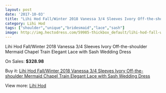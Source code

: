 ```yaml
---
layout: post
date: '2017-10-03'
title: "Lihi Hod Fall/Winter 2018 Vanessa 3/4 Sleeves Ivory Off-the-shoulder Mermaid Chapel Train Elegant Lace with Sash Wedding Dress"
category: Lihi Hod
tags: ["shoulder","unique","bridesmaid","lace","sash"]
image: http://img.hectodress.com/59985-thickbox_default/lihi-hod-fall-winter-2018-vanessa-3-4-sleeves-ivory-off-the-shoulder-mermaid-chapel-train-elegant-lace-with-sash-wedding-dress.jpg
---
```

Lihi Hod Fall/Winter 2018 Vanessa 3/4 Sleeves Ivory Off-the-shoulder Mermaid Chapel Train Elegant Lace with Sash Wedding Dress

On Sales: **$328.98**
<a href="https://www.hectodress.com/lihi-hod/19063-lihi-hod-fall-winter-2018-vanessa-3-4-sleeves-ivory-off-the-shoulder-mermaid-chapel-train-elegant-lace-with-sash-wedding-dress.html"><amp-img layout="responsive" width="600" height="600" src="//img.hectodress.com/59985-thickbox_default/lihi-hod-fall-winter-2018-vanessa-3-4-sleeves-ivory-off-the-shoulder-mermaid-chapel-train-elegant-lace-with-sash-wedding-dress.jpg" alt="Lihi Hod Fall/Winter 2018 Vanessa 3/4 Sleeves Ivory Off-the-shoulder Mermaid Chapel Train Elegant Lace with Sash Wedding Dress 0" /></a>
<a href="https://www.hectodress.com/lihi-hod/19063-lihi-hod-fall-winter-2018-vanessa-3-4-sleeves-ivory-off-the-shoulder-mermaid-chapel-train-elegant-lace-with-sash-wedding-dress.html"><amp-img layout="responsive" width="600" height="600" src="//img.hectodress.com/59990-thickbox_default/lihi-hod-fall-winter-2018-vanessa-3-4-sleeves-ivory-off-the-shoulder-mermaid-chapel-train-elegant-lace-with-sash-wedding-dress.jpg" alt="Lihi Hod Fall/Winter 2018 Vanessa 3/4 Sleeves Ivory Off-the-shoulder Mermaid Chapel Train Elegant Lace with Sash Wedding Dress 1" /></a>
<a href="https://www.hectodress.com/lihi-hod/19063-lihi-hod-fall-winter-2018-vanessa-3-4-sleeves-ivory-off-the-shoulder-mermaid-chapel-train-elegant-lace-with-sash-wedding-dress.html"><amp-img layout="responsive" width="600" height="600" src="//img.hectodress.com/59989-thickbox_default/lihi-hod-fall-winter-2018-vanessa-3-4-sleeves-ivory-off-the-shoulder-mermaid-chapel-train-elegant-lace-with-sash-wedding-dress.jpg" alt="Lihi Hod Fall/Winter 2018 Vanessa 3/4 Sleeves Ivory Off-the-shoulder Mermaid Chapel Train Elegant Lace with Sash Wedding Dress 2" /></a>
<a href="https://www.hectodress.com/lihi-hod/19063-lihi-hod-fall-winter-2018-vanessa-3-4-sleeves-ivory-off-the-shoulder-mermaid-chapel-train-elegant-lace-with-sash-wedding-dress.html"><amp-img layout="responsive" width="600" height="600" src="//img.hectodress.com/59988-thickbox_default/lihi-hod-fall-winter-2018-vanessa-3-4-sleeves-ivory-off-the-shoulder-mermaid-chapel-train-elegant-lace-with-sash-wedding-dress.jpg" alt="Lihi Hod Fall/Winter 2018 Vanessa 3/4 Sleeves Ivory Off-the-shoulder Mermaid Chapel Train Elegant Lace with Sash Wedding Dress 3" /></a>
<a href="https://www.hectodress.com/lihi-hod/19063-lihi-hod-fall-winter-2018-vanessa-3-4-sleeves-ivory-off-the-shoulder-mermaid-chapel-train-elegant-lace-with-sash-wedding-dress.html"><amp-img layout="responsive" width="600" height="600" src="//img.hectodress.com/59987-thickbox_default/lihi-hod-fall-winter-2018-vanessa-3-4-sleeves-ivory-off-the-shoulder-mermaid-chapel-train-elegant-lace-with-sash-wedding-dress.jpg" alt="Lihi Hod Fall/Winter 2018 Vanessa 3/4 Sleeves Ivory Off-the-shoulder Mermaid Chapel Train Elegant Lace with Sash Wedding Dress 4" /></a>
<a href="https://www.hectodress.com/lihi-hod/19063-lihi-hod-fall-winter-2018-vanessa-3-4-sleeves-ivory-off-the-shoulder-mermaid-chapel-train-elegant-lace-with-sash-wedding-dress.html"><amp-img layout="responsive" width="600" height="600" src="//img.hectodress.com/59986-thickbox_default/lihi-hod-fall-winter-2018-vanessa-3-4-sleeves-ivory-off-the-shoulder-mermaid-chapel-train-elegant-lace-with-sash-wedding-dress.jpg" alt="Lihi Hod Fall/Winter 2018 Vanessa 3/4 Sleeves Ivory Off-the-shoulder Mermaid Chapel Train Elegant Lace with Sash Wedding Dress 5" /></a>

Buy it: [Lihi Hod Fall/Winter 2018 Vanessa 3/4 Sleeves Ivory Off-the-shoulder Mermaid Chapel Train Elegant Lace with Sash Wedding Dress](https://www.hectodress.com/lihi-hod/19063-lihi-hod-fall-winter-2018-vanessa-3-4-sleeves-ivory-off-the-shoulder-mermaid-chapel-train-elegant-lace-with-sash-wedding-dress.html "Lihi Hod Fall/Winter 2018 Vanessa 3/4 Sleeves Ivory Off-the-shoulder Mermaid Chapel Train Elegant Lace with Sash Wedding Dress")

View more: [Lihi Hod](https://www.hectodress.com/326-lihi-hod "Lihi Hod")